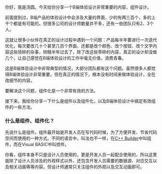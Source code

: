 你好，我是汤圆。今天给你分享一个B端体验设计非常重要的内容，组件设计。

前面提到过，B端产品的体验设计中会涉及大量的界面，少的有两三百个，多的上千个都是有可能的。但很多公司的设计师数量并不多，还有一些团队只有2、3个人。

这就让很多小伙伴在真正的设计过程中遇到一个问题：产品每半年要进行一次迭代优化，每次要改几十个甚至几百个界面，还都是改个颜色、改个按钮、改个文字内容这些琐碎的杂事，转眼半年过去了，除了改这些零碎的内容，真正的设计却没做几个，让自己感觉在B端体验设计的工作中毫无价值，浪费青春。

这是B端体验设计中非常典型的情况，大部分团队都有这个问题。虽然很多人都觉得B端体验设计非常重要，但在真正的情况下，根本没有时间来做体验设计，全在改细节的内容。

要解决这个问题，组件化是一个非常有效的方法。

接下来，我给你分享一下什么是组件以及组件化，以及B端体验设计中搞定有效组件的一些方法。

### 什么是组件、组件化？

先说什么是组件。组件最开始是开发人员在写代码时候，为了方便开发、节省代码空间而使用的一种方式。不同的语言中，叫法也不一样，在[C++ Builder](https://baike.baidu.com/item/C%2B%2B%20Builder?fromModule=lemma_inlink)中叫组件，而在Visual BASIC中叫控件。

你看，组件本身不只是设计人员使用的，更是开发人员一起配合使用的，所以这里面除了设计人员涉及的外观样式以外，还包含开发人员需要的数据源、对应交互以及相关动画等等内容。但设计师通常只关注组件的外观以及交互动画即可。